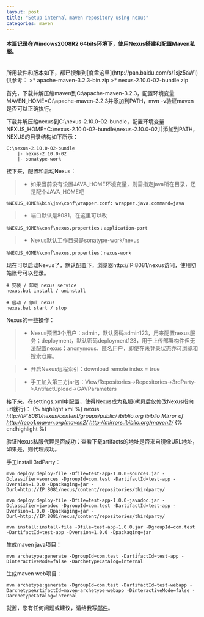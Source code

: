 ```yaml
---
layout: post
title: "Setup internal maven repository using nexus"
categories: maven
---
```


#### 本篇记录在Windows2008R2 64bits环境下，使用Nexus搭建和配置Maven私服。
<br />
所用软件和版本如下，都已搜集到[度盘这里](http://pan.baidu.com/s/1sjz5aW1)供参考：
>* apache-maven-3.2.3-bin.zip
>* nexus-2.10.0-02-bundle.zip

首先，下载并解压缩maven到C:\apache-maven-3.2.3，配置环境变量MAVEN_HOME=C:\apache-maven-3.2.3并添加到PATH，mvn -v验证maven是否可以正确执行。

下载并解压缩nexus到C:\nexus-2.10.0-02-bundle，配置环境变量NEXUS_HOME=C:\nexus-2.10.0-02-bundle\nexus-2.10.0-02并添加到PATH，NEXUS的目录结构如下所示：

	C:\nexus-2.10.0-02-bundle
		|- nexus-2.10.0-02
		|- sonatype-work

接下来，配置和启动Nexus：
>* 如果当前没有设置JAVA_HOME环境变量，则需指定java所在目录，还是配个JAVA_HOME吧

	%NEXUS_HOME%\bin\jsw\conf\wrapper.conf: wrapper.java.command=java

>* 端口默认是8081，在这里可以改

	%NEXUS_HOME%\conf\nexus.properties：application-port

>* Nexus默认工作目录是sonatype-work/nexus

	%NEXUS_HOME%\conf\nexus.properties：nexus-work

现在可以启动Nexus了，默认配置下，浏览器http://IP:8081/nexus访问，使用初始账号可以登录。

	# 安装 / 卸载 nexus service
	nexus.bat install / uninstall

	# 启动 / 停止 nexus
	nexus.bat start / stop


Nexus的一些操作：
>* Nexus预置3个用户：admin，默认密码admin123，用来配置nexus服务；deployment，默认密码deployment123，用于上传部署构件但无法配置nexus；anonymous，匿名用户，即使在未登录状态亦可浏览和搜索仓库。

>* 开启Nexus远程索引：download remote index = true

>* 手工加入第三方jar包：View/Repositories->Repositories->3rdParty->AntifactUpload->GAVParameters

接下来，在settings.xml中配置，使得Nexus成为私服(拷贝后仅修改Nexus指向url就行)：
{% highlight xml %}
<mirrors>
	<mirror>
    	<id>nexus</id>
        <mirrorOf>*</mirrorOf>
        <url>http://IP:8081/nexus/content/groups/public/</url>
	</mirror>
	<mirror> 
      	<id>ibiblio.org</id> 
      	<name>ibiblio Mirror of http://repo1.maven.org/maven2/</name> 
      	<url>http://mirrors.ibiblio.org/maven2/</url> 
      	<mirrorOf>*</mirrorOf>
  </mirror>
</mirrors>
{% endhighlight %}

验证Nexus私服代理是否成功：查看下载artifacts的地址是否来自镜像URL地址，如果是，则代理成功。

手工Install 3rdParty：

	mvn deploy:deploy-file -Dfile=test-app-1.0.0-sources.jar -Dclassifier=sources -DgroupId=com.test -DartifactId=test-app -Dversion=1.0.0 -Dpackaging=jar -Durl=http://IP:8081/nexus/content/repositories/thirdparty/

	mvn deploy:deploy-file -Dfile=test-app-1.0.0-javadoc.jar -Dclassifier=javadoc -DgroupId=com.test -DartifactId=test-app -Dversion=1.0.0 -Dpackaging=jar -Durl=http://IP:8081/nexus/content/repositories/thirdparty/

	mvn install:install-file -Dfile=test-app-1.0.0.jar -DgroupId=com.test -DartifactId=test-app -Dversion=1.0.0 -Dpackaging=jar


生成maven java项目：

	mvn archetype:generate -DgroupId=com.test -DartifactId=test-app -DinteractiveMode=false -DarchetypeCatalog=internal

生成maven web项目：

	mvn archetype:generate -DgroupId=com.test -DartifactId=test-webapp -DarchetypeArtifactId=maven-archetype-webapp -DinteractiveMode=false -DarchetypeCatalog=internal

就酱，您有任何问题或建议，请给我写[邮件](mailto:yinwer81@gmail.com)。
